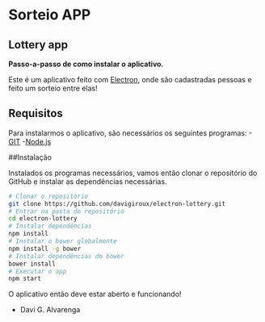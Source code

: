 # Sorteio APP 
## Lottery app

**Passo-a-passo de como instalar o aplicativo.**

Este é um aplicativo feito com [Electron](https://electron.atom.io/), onde são cadastradas pessoas e feito um sorteio entre elas!

## Requisitos

Para instalarmos o aplicativo, são necessários os seguintes programas:
 -[GIT](https://git-scm.com/downloads)
 -[Node.js](https://nodejs.org/en/download/)


##Instalação

Instalados os programas necessários, vamos então clonar o repositório do GitHub e instalar as dependências necessárias.

```bash
# Clonar o repositório
git clone https://github.com/davigiroux/electron-lottery.git
# Entrar na pasta do repositório
cd electron-lottery
# Instalar dependências
npm install
# Instalar o bower globalmente
npm install -g bower
# Instalar dependências do bower
bower install
# Executar o app
npm start
```

O aplicativo então deve estar aberto e funcionando!
- Davi G. Alvarenga
